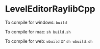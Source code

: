 # LevelEditorRaylibCpp

To compile for windows:
```build```

To compile for mac:
```sh build.sh```

To compile for web:
```wbuild``` or ```sh wbuild.sh```

